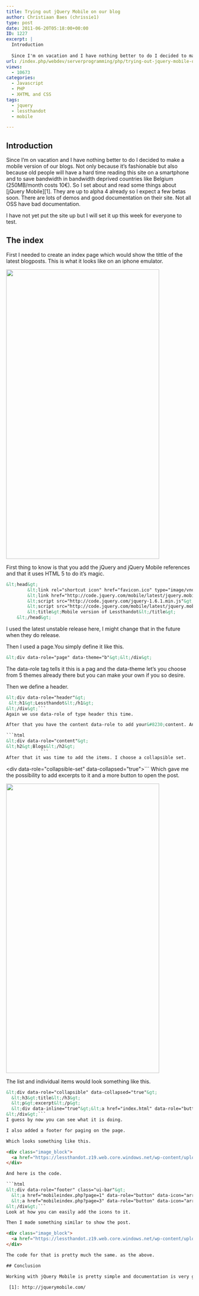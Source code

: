 ```yaml
---
title: Trying out jQuery Mobile on our blog
author: Christiaan Baes (chrissie1)
type: post
date: 2011-06-20T05:18:00+00:00
ID: 1227
excerpt: |
  Introduction
  
  Since I'm on vacation and I have nothing better to do I decided to make a mobile version of our blogs. Not only because it's fashionable but also because old people will have a hard time reading this site on a smartphone and to save band&hellip;
url: /index.php/webdev/serverprogramming/php/trying-out-jquery-mobile-on/
views:
  - 10673
categories:
  - Javascript
  - PHP
  - XHTML and CSS
tags:
  - jquery
  - lessthandot
  - mobile

---
```

## Introduction

Since I&#8217;m on vacation and I have nothing better to do I decided to make a mobile version of our blogs. Not only because it&#8217;s fashionable but also because old people will have a hard time reading this site on a smartphone and to save bandwidth in bandwidth deprived countries like Belgium (250MB/month costs 10€). So I set about and read some things about [jQuery Mobile][1]. They are up to alpha 4 already so I expect a few betas soon. There are lots of demos and good documentation on their site. Not all OSS have bad documentation.
  
I have not yet put the site up but I will set it up this week for everyone to test.

## The index

First I needed to create an index page which would show the tittle of the latest blogposts. This is what it looks like on an iphone emulator.

<div class="image_block">
  <a href="https://lessthandot.z19.web.core.windows.net/wp-content/uploads/users/chrissie1/jquery/jquerymobile1.png?mtime=1308552574"><img alt="" src="https://lessthandot.z19.web.core.windows.net/wp-content/uploads/users/chrissie1/jquery/jquerymobile1.png?mtime=1308552574" width="413" height="781" /></a>
</div>

First thing to know is that you add the jQuery and jQuery Mobile references and that it uses HTML 5 to do it&#8217;s magic.

```html
&lt;head&gt;
        &lt;link rel="shortcut icon" href="favicon.ico" type="image/vnd.microsoft.icon" /&gt;
	    &lt;link href="http://code.jquery.com/mobile/latest/jquery.mobile.min.css" rel="stylesheet" type="text/css" /&gt;
        &lt;script src="http://code.jquery.com/jquery-1.6.1.min.js"&gt;&lt;/script&gt;
        &lt;script src="http://code.jquery.com/mobile/latest/jquery.mobile.min.js"&gt;&lt;/script&gt;
        &lt;title&gt;Mobile version of Lessthandot&lt;/title&gt;
    &lt;/head&gt;
```
I used the latest unstable release here, I might change that in the future when they do release.

Then I used a page.You simply define it like this.

```html
&lt;div data-role="page" data-theme="b"&gt;&lt;/div&gt;
```
The data-role tag tells it this is a pag and the data-theme let&#8217;s you choose from 5 themes already there but you can make your own if you so desire.

Then we define a header.

```html
&lt;div data-role="header"&gt;
 &lt;h1&gt;Lessthandot&lt;/h1&gt;
&lt;/div&gt;```
Again we use data-role of type header this time.

After that you have the content data-role to add your&#8230;content. And I added a title.

```html
&lt;div data-role="content"&gt;
&lt;h2&gt;Blogs&lt;/h2&gt;
             ```
After that it was time to add the items. I choose a collapsible set.

```
&lt;div data-role="collapsible-set" data-collapsed="true"&gt;```
Which gave me the possibility to add excerpts to it and a more button to open the post. 

<div class="image_block">
  <a href="https://lessthandot.z19.web.core.windows.net/wp-content/uploads/users/chrissie1/jquery/jquerymobile2.png?mtime=1308553200"><img alt="" src="https://lessthandot.z19.web.core.windows.net/wp-content/uploads/users/chrissie1/jquery/jquerymobile2.png?mtime=1308553200" width="413" height="781" /></a>
</div>

The list and individual items would look something like this.

```html
&lt;div data-role="collapsible" data-collapsed="true"&gt;    
  &lt;h3&gt;title&lt;/h3&gt;
  &lt;p&gt;excerpt&lt;/p&gt;
  &lt;div data-inline="true"&gt;&lt;a href="index.html" data-role="button"&gt;More&lt;/a&gt;&lt;/div&gt;
&lt;/div&gt;```
I guess by now you can see what it is doing.

I also added a footer for paging on the page.

Which looks something like this.

<div class="image_block">
  <a href="https://lessthandot.z19.web.core.windows.net/wp-content/uploads/users/chrissie1/jquery/jquerymobile3.png?mtime=1308553752"><img alt="" src="https://lessthandot.z19.web.core.windows.net/wp-content/uploads/users/chrissie1/jquery/jquerymobile3.png?mtime=1308553752" width="413" height="781" /></a>
</div>

And here is the code.

```html
&lt;div data-role="footer" class="ui-bar"&gt;
  &lt;a href="mobileindex.php?page=1" data-role="button" data-icon="arrow-l"&gt;Previous&lt;/a&gt;
  &lt;a href="mobileindex.php?page=3" data-role="button" data-icon="arrow-r"&gt;Previous&lt;/a&gt;
&lt;/div&gt;```
Look at how you can easily add the icons to it.

Then I made something similar to show the post.

<div class="image_block">
  <a href="https://lessthandot.z19.web.core.windows.net/wp-content/uploads/users/chrissie1/jquery/jquerymobile4.png?mtime=1308553930"><img alt="" src="https://lessthandot.z19.web.core.windows.net/wp-content/uploads/users/chrissie1/jquery/jquerymobile4.png?mtime=1308553930" width="413" height="781" /></a>
</div>

The code for that is pretty much the same. as the above.

## Conclusion

Working with jQuery Mobile is pretty simple and documentation is very good. The only thing to do now is to resize the images so that they fit better on the little screen.

 [1]: http://jquerymobile.com/